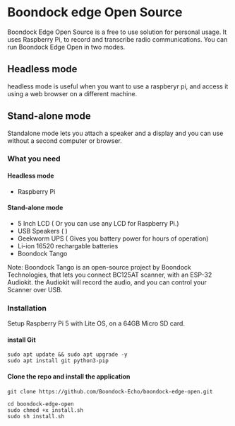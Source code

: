 # Boondock edge Open Source
Boondock Edge Open Source is a free to use solution for personal usage. It uses Raspberry Pi, to record and transcribe radio communications. You can run Boondock Edge Open in two modes. 

## Headless mode
headless mode is useful when you want to use a raspberyr pi, and access it using a web browser on a different machine.


## Stand-alone mode
Standalone mode lets you attach a speaker and a display and you can use without a second computer or browser.


### What you need

#### Headless mode
- Raspberry Pi

#### Stand-alone mode
- 5 Inch LCD ( Or you can use any LCD for Raspberry Pi.)
- USB Speakers ( )
- Geekworm UPS ( Gives you battery power for hours of operation)
- Li-ion 16520 rechargable batteries 
- Boondock Tango 

Note: Boondock Tango is an open-source project by Boondock Technologies, that lets you connect BC125AT scanner, with an ESP-32 Audiokit. the Audiokit will record the audio, and you can control your Scanner over USB.


### Installation

Setup Raspberry Pi 5 with Lite OS, on a 64GB Micro SD card.


#### install Git
```
sudo apt update && sudo apt upgrade -y
sudo apt install git python3-pip
```

#### Clone the repo and install the application

```
git clone https://github.com/Boondock-Echo/boondock-edge-open.git
```

```
cd boondock-edge-open
sudo chmod +x install.sh
sudo sh install.sh
```

###